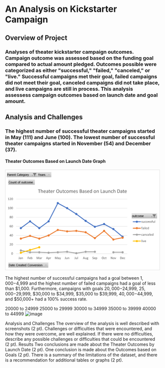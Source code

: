 # An Analysis on Kickstarter Campaign
## Overview of Project
### Analyses of theater kickstarter campaign outcomes. Campaign outcome was assessed based on the funding goal compared to actual amount pledged. Outcomes possible were categorized as either "successful," "failed," "canceled," or "live." Successful campaigns met their goal, failed campaigns did not meet their goal, canceled campaigns did not take place, and live campaigns are still in process. This analysis assessess campaign outcomes based on launch date and goal amount.
## Analysis and Challenges
### The highest number of successful theater campaigns started in May (111) and June (100). The lowest number of successful theater campaigns started in November (54) and December (37). 
#### Theater Outcomes Based on Launch Date Graph
![Theater Outcomes vs Launch Date](https://github.com/vanessacox333/kickstarter-analysis/blob/main/Resources/Theater_Outcomes_vs_LaunchDate2.png?raw=true)



The highest number of successful campaigns had a goal between $1,000-$4,999 and the highest number of failed campaigns had a goal of less than $1,000. Furthermore, campaigns with goals $20,000-$24,999, $25,000-$29,999, $30,000 to $34,999, $35,000 to $39,999, $40,000-$44,999, and $50,000+ had a 100% success rate.

20000 to 24999
25000 to 29999
30000 to 34999
35000 to 39999
40000 to 44999
![image](https://user-images.githubusercontent.com/98576235/153332147-c4459716-a5a3-4ceb-b149-119d944f77f4.png)

Analysis and Challenges
The overview of the analysis is well described with screenshots (2 pt).
Challenges or difficulties that were encountered, and how they were overcome, are well explained. If there were no difficulties, describe any possible challenges or difficulties that could be encountered (2 pt).
Results
Two conclusions are made about the Theater Outcomes by Launch Date (2 pt).
One conclusion is made about the Outcomes based on Goals (2 pt).
There is a summary of the limitations of the dataset, and there is a recommendation for additional tables or graphs (2 pt).
